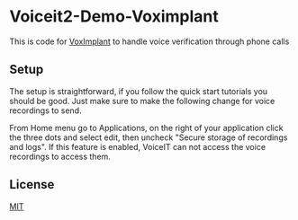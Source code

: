 # Voiceit2-Demo-Voximplant

This is code for [VoxImplant](https://manage.voximplant.com) to handle voice verification through phone calls

## Setup

The setup is straightforward, if you follow the quick start tutorials you should be good. Just make sure to make the following change for voice recordings to send.

From Home menu go to Applications, on the right of your application click the three dots and select edit, then uncheck "Secure storage of recordings and logs". If this feature is enabled, VoiceIT can not access the voice recordings to access them.

## License

[MIT](https://choosealicense.com/licenses/mit/)
